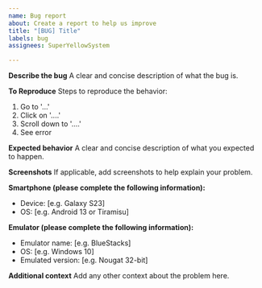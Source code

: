 ```yaml
---
name: Bug report
about: Create a report to help us improve
title: "[BUG] Title"
labels: bug
assignees: SuperYellowSystem

---
```


**Describe the bug**
A clear and concise description of what the bug is.

**To Reproduce**
Steps to reproduce the behavior:
1. Go to '...'
2. Click on '....'
3. Scroll down to '....'
4. See error

**Expected behavior**
A clear and concise description of what you expected to happen.

**Screenshots**
If applicable, add screenshots to help explain your problem.

**Smartphone (please complete the following information):**
 - Device: [e.g. Galaxy S23]
 - OS: [e.g. Android 13 or Tiramisu]

**Emulator (please complete the following information):**
 - Emulator name: [e.g. BlueStacks]
 - OS: [e.g. Windows 10]
 - Emulated version: [e.g. Nougat 32-bit]

**Additional context**
Add any other context about the problem here.
